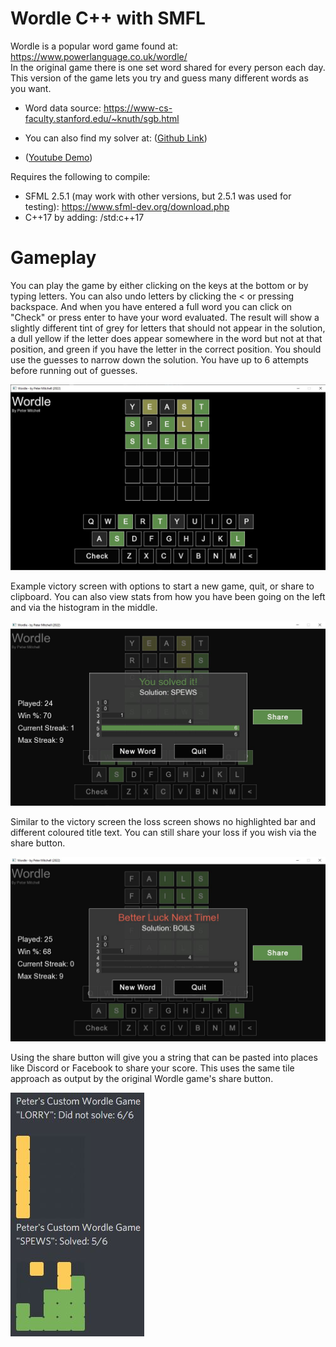 # Wordle C++ with SMFL

Wordle is a popular word game found at: https://www.powerlanguage.co.uk/wordle/
<br>In the original game there is one set word shared for every person each day. This version of the game lets you try and guess many different words as you want. 

* Word data source: https://www-cs-faculty.stanford.edu/~knuth/sgb.html

* You can also find my solver at: ([Github Link](https://github.com/Squirrelbear/Wordle-Solver))

* ([Youtube Demo](https://youtu.be/18llxWL9dl4))

Requires the following to compile:
* SFML 2.5.1 (may work with other versions, but 2.5.1 was used for testing): https://www.sfml-dev.org/download.php
* C++17 by adding: /std:c++17

# Gameplay

You can play the game by either clicking on the keys at the bottom or by typing letters. You can also undo letters by clicking the \< or pressing backspace. And when you have entered a full word you can click on "Check" or press enter to have your word evaluated. The result will show a slightly different tint of grey for letters that should not appear in the solution, a dull yellow if the letter does appear somewhere in the word but not at that position, and green if you have the letter in the correct position. You should use the guesses to narrow down the solution. You have up to 6 attempts before running out of guesses. 

<img src="./images/image01.jpg">

Example victory screen with options to start a new game, quit, or share to clipboard. You can also view stats from how you have been going on the left and via the histogram in the middle.

<img src="./images/image02.jpg">

Similar to the victory screen the loss screen shows no highlighted bar and different coloured title text. You can still share your loss if you wish via the share button.

<img src="./images/image03.jpg">

Using the share button will give you a string that can be pasted into places like Discord or Facebook to share your score. This uses the same tile approach as output by the original Wordle game's share button.

<img src="./images/image04.jpg">